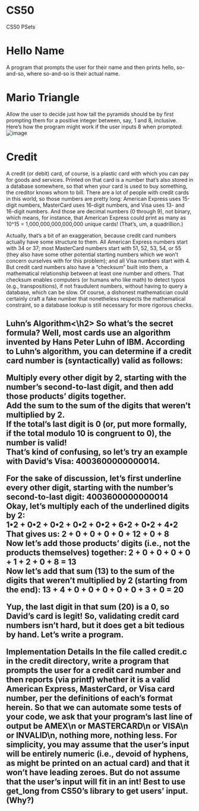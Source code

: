 # CS50
CS50 PSets

# Hello Name 
A program that prompts the user for their name and then prints hello, so-and-so, where so-and-so is their actual name.

# Mario Triangle
Allow the user to decide just how tall the pyramids should be by first prompting them for a positive integer between, say, 1 and 8, inclusive.
Here’s how the program might work if the user inputs 8 when prompted:<br>
![image](https://user-images.githubusercontent.com/65347048/170426800-6147eb28-2246-46a0-b046-570f9d896dea.png)

# Credit 
A credit (or debit) card, of course, is a plastic card with which you can pay for goods and services. Printed on that card is a number that’s also stored in a database somewhere, so that when your card is used to buy something, the creditor knows whom to bill. There are a lot of people with credit cards in this world, so those numbers are pretty long: American Express uses 15-digit numbers, MasterCard uses 16-digit numbers, and Visa uses 13- and 16-digit numbers. And those are decimal numbers (0 through 9), not binary, which means, for instance, that American Express could print as many as 10^15 = 1,000,000,000,000,000 unique cards! (That’s, um, a quadrillion.)

Actually, that’s a bit of an exaggeration, because credit card numbers actually have some structure to them. All American Express numbers start with 34 or 37; most MasterCard numbers start with 51, 52, 53, 54, or 55 (they also have some other potential starting numbers which we won’t concern ourselves with for this problem); and all Visa numbers start with 4. But credit card numbers also have a “checksum” built into them, a mathematical relationship between at least one number and others. That checksum enables computers (or humans who like math) to detect typos (e.g., transpositions), if not fraudulent numbers, without having to query a database, which can be slow. Of course, a dishonest mathematician could certainly craft a fake number that nonetheless respects the mathematical constraint, so a database lookup is still necessary for more rigorous checks.<br>

<h2>Luhn’s Algorithm<\h2>
So what’s the secret formula? Well, most cards use an algorithm invented by Hans Peter Luhn of IBM. According to Luhn’s algorithm, you can determine if a credit card number is (syntactically) valid as follows:<br>

Multiply every other digit by 2, starting with the number’s second-to-last digit, and then add those products’ digits together.<br>
Add the sum to the sum of the digits that weren’t multiplied by 2.<br>
If the total’s last digit is 0 (or, put more formally, if the total modulo 10 is congruent to 0), the number is valid!<br>
That’s kind of confusing, so let’s try an example with David’s Visa: 4003600000000014.<br>

For the sake of discussion, let’s first underline every other digit, starting with the number’s second-to-last digit:
4003600000000014<br>
Okay, let’s multiply each of the underlined digits by 2:<br>
1•2 + 0•2 + 0•2 + 0•2 + 0•2 + 6•2 + 0•2 + 4•2<br>
That gives us:
2 + 0 + 0 + 0 + 0 + 12 + 0 + 8<br>
Now let’s add those products’ digits (i.e., not the products themselves) together:
2 + 0 + 0 + 0 + 0 + 1 + 2 + 0 + 8 = 13<br>
Now let’s add that sum (13) to the sum of the digits that weren’t multiplied by 2 (starting from the end):
13 + 4 + 0 + 0 + 0 + 0 + 0 + 3 + 0 = 20

Yup, the last digit in that sum (20) is a 0, so David’s card is legit!
So, validating credit card numbers isn’t hard, but it does get a bit tedious by hand. Let’s write a program.

Implementation Details
In the file called credit.c in the credit directory, write a program that prompts the user for a credit card number and then reports (via printf) whether it is a valid American Express, MasterCard, or Visa card number, per the definitions of each’s format herein. So that we can automate some tests of your code, we ask that your program’s last line of output be AMEX\n or MASTERCARD\n or VISA\n or INVALID\n, nothing more, nothing less. For simplicity, you may assume that the user’s input will be entirely numeric (i.e., devoid of hyphens, as might be printed on an actual card) and that it won’t have leading zeroes. But do not assume that the user’s input will fit in an int! Best to use get_long from CS50’s library to get users’ input. (Why?)
